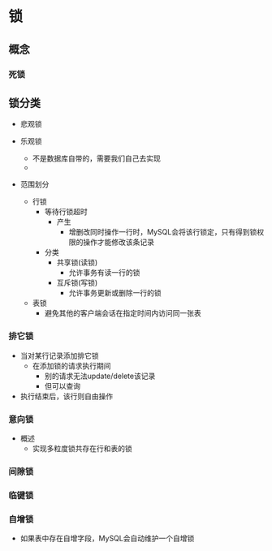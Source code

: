 # 锁
## 概念

### 死锁


## 锁分类
- 悲观锁


- 乐观锁
	- 不是数据库自带的，需要我们自己去实现
	- 

- 范围划分
    - 行锁
	    - 等待行锁超时
		    - 产生
			    - 增删改同时操作一行时，MySQL会将该行锁定，只有得到锁权限的操作才能修改该条记录
	    - 分类
	        - 共享锁(读锁)
		        - 允许事务有读一行的锁
	        - 互斥锁(写锁)
		        - 允许事务更新或删除一行的锁
    - 表锁 
	    - 避免其他的客户端会话在指定时间内访问同一张表

### 排它锁
- 当对某行记录添加排它锁
	- 在添加锁的请求执行期间
		- 别的请求无法update/delete该记录
		- 但可以查询
- 执行结束后，该行则自由操作

### 意向锁
- 概述
	- 实现多粒度锁共存在行和表的锁

### 间隙锁


### 临键锁


### 自增锁
- 如果表中存在自增字段，MySQL会自动维护一个自增锁